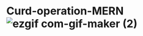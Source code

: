 # Curd-operation-MERN![ezgif com-gif-maker (2)](https://user-images.githubusercontent.com/57759633/182599775-07b7fecb-ccd4-4e01-b251-d2b70606918e.gif)
